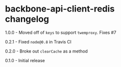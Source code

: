 # backbone-api-client-redis changelog
1.0.0 - Moved off of `keys` to support `twemproxy`. Fixes #7

0.2.1 - Fixed `node@0.8` in Travis CI

0.2.0 - Broke out `clearCache` as a method

0.1.0 - Initial release
